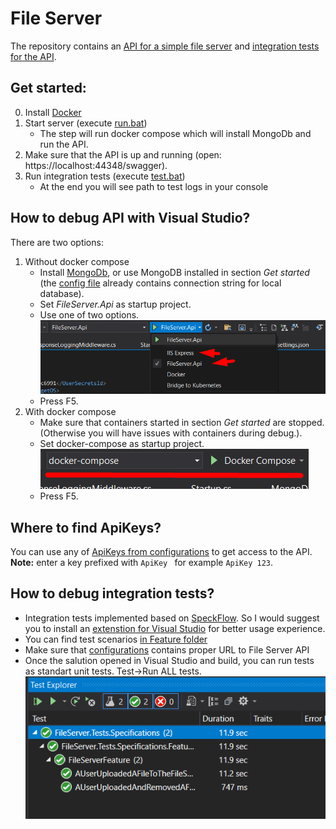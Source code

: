 # File Server

The repository contains an [API for a simple file server](https://github.com/romantitov/FileServer/tree/main/backend/src) and [integration tests for the API](https://github.com/romantitov/FileServer/tree/main/tests/src).

## Get started:

0. Install [Docker](https://www.docker.com) 
1. Start server (execute [run.bat](https://github.com/romantitov/FileServer/blob/main/backend/src/run.bat))
    - The step will run docker compose which will install MongoDb and run the API.
3. Make sure that the API is up and running (open: https://localhost:44348/swagger).
4. Run integration tests (execute [test.bat](https://github.com/romantitov/FileServer/blob/main/tests/src/test.bat))
   - At the end you will see path to test logs in your console

## How to debug API with Visual Studio? 
There are two options:
 1. Without docker compose
    - Install [MongoDb](https://docs.mongodb.com/manual/installation/), or use MongoDB installed in section *Get started* (the [config file](https://github.com/romantitov/FileServer/blob/main/backend/src/FileServer.Api/appsettings.json) already contains connection string for local database).
    - Set *FileServer.Api* as startup project.
    - Use one of two options.
    ![docs/Api_startup.png](docs/Api_startup.png)
    - Press F5.
2. With docker compose
    - Make sure that containers started in section *Get started* are stopped. (Otherwise you will have issues with containers during debug.).
    - Set docker-compose as startup project.
    ![docs/DockerCompose_startup.png](docs/DockerCompose_startup.png)
    - Press F5.

## Where to find ApiKeys?
You can use any of [ApiKeys from configurations](https://github.com/romantitov/FileServer/blob/main/backend/src/FileServer.Api/appsettings.json) to get access to the API.
 **Note:** enter a key prefixed with `ApiKey `  for example `ApiKey 123`.
 
 ## How to debug integration tests?
  - Integration tests implemented based on [SpeckFlow](https://specflow.org/). So I would suggest you to install an [extenstion for Visual Studio](https://marketplace.visualstudio.com/items?itemName=TechTalkSpecFlowTeam.SpecFlowForVisualStudio) for better usage experience. 
  - You can find test scenarios [in Feature folder](https://github.com/romantitov/FileServer/blob/main/tests/src/FileServer.Tests.Specifications/Features/FileServer.feature)
  - Make sure that [configurations](https://github.com/romantitov/FileServer/blob/main/tests/src/FileServer.Tests.Specifications/appsettings.json) contains proper URL to File Server API
  - Once the salution opened in Visual Studio and build, you can run tests as standart unit tests. Test->Run ALL tests.
    ![docs/TestExplorer.png](docs/TestExplorer.png)


